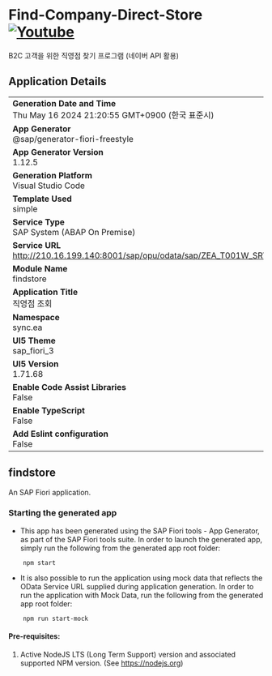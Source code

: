# Find-Company-Direct-Store [![Youtube](https://img.shields.io/badge/Youtube-ff0000?style=flat&logo=youtube)](https://youtu.be/2njm-gRvg5k?si=_cRmEfF53j4y4sk9)
B2C 고객을 위한 직영점 찾기 프로그램 (네이버 API 활용)


## Application Details
|               |
| ------------- |
|**Generation Date and Time**<br>Thu May 16 2024 21:20:55 GMT+0900 (한국 표준시)|
|**App Generator**<br>@sap/generator-fiori-freestyle|
|**App Generator Version**<br>1.12.5|
|**Generation Platform**<br>Visual Studio Code|
|**Template Used**<br>simple|
|**Service Type**<br>SAP System (ABAP On Premise)|
|**Service URL**<br>http://210.16.199.140:8001/sap/opu/odata/sap/ZEA_T001W_SRV
|**Module Name**<br>findstore|
|**Application Title**<br>직영점 조회|
|**Namespace**<br>sync.ea|
|**UI5 Theme**<br>sap_fiori_3|
|**UI5 Version**<br>1.71.68|
|**Enable Code Assist Libraries**<br>False|
|**Enable TypeScript**<br>False|
|**Add Eslint configuration**<br>False|

## findstore

An SAP Fiori application.

### Starting the generated app

-   This app has been generated using the SAP Fiori tools - App Generator, as part of the SAP Fiori tools suite.  In order to launch the generated app, simply run the following from the generated app root folder:

```
    npm start
```

- It is also possible to run the application using mock data that reflects the OData Service URL supplied during application generation.  In order to run the application with Mock Data, run the following from the generated app root folder:

```
    npm run start-mock
```

#### Pre-requisites:

1. Active NodeJS LTS (Long Term Support) version and associated supported NPM version.  (See https://nodejs.org)


